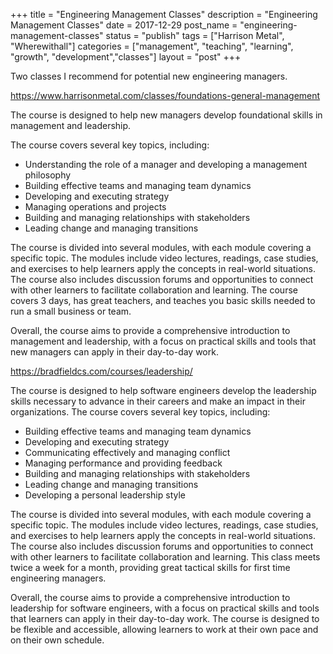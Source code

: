 +++
title = "Engineering Management Classes"
description = "Engineering Management Classes"
date = 2017-12-29
post_name = "engineering-management-classes"
status = "publish"
tags = ["Harrison Metal", "Wherewithall"]
categories = ["management", "teaching", "learning", "growth", "development","classes"]
layout = "post"
+++

Two classes I recommend for potential new engineering managers.

https://www.harrisonmetal.com/classes/foundations-general-management

The course is designed to help new managers develop foundational skills in management and leadership.

The course covers several key topics, including:

* Understanding the role of a manager and developing a management philosophy
* Building effective teams and managing team dynamics
* Developing and executing strategy
* Managing operations and projects
* Building and managing relationships with stakeholders
* Leading change and managing transitions

The course is divided into several modules, with each module covering a specific topic. The modules include video lectures, readings, case studies, and exercises to help learners apply the concepts in real-world situations. The course also includes discussion forums and opportunities to connect with other learners to facilitate collaboration and learning. The course covers 3 days, has great teachers, and teaches you basic skills needed to run a small business or team.

Overall, the course aims to provide a comprehensive introduction to management and leadership, with a focus on practical skills and tools that new managers can apply in their day-to-day work.

https://bradfieldcs.com/courses/leadership/

The course is designed to help software engineers develop the leadership skills necessary to advance in their careers and make an impact in their organizations. The course covers several key topics, including:

* Building effective teams and managing team dynamics
* Developing and executing strategy
* Communicating effectively and managing conflict
* Managing performance and providing feedback
* Building and managing relationships with stakeholders
* Leading change and managing transitions
* Developing a personal leadership style

The course is divided into several modules, with each module covering a specific topic. The modules include video lectures, readings, case studies, and exercises to help learners apply the concepts in real-world situations. The course also includes discussion forums and opportunities to connect with other learners to facilitate collaboration and learning. This class meets twice a week for a month, providing great tactical skills for first time engineering managers.

Overall, the course aims to provide a comprehensive introduction to leadership for software engineers, with a focus on practical skills and tools that learners can apply in their day-to-day work. The course is designed to be flexible and accessible, allowing learners to work at their own pace and on their own schedule.
